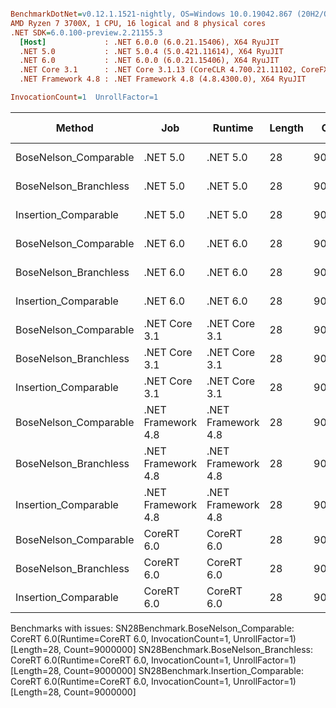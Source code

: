 ``` ini

BenchmarkDotNet=v0.12.1.1521-nightly, OS=Windows 10.0.19042.867 (20H2/October2020Update)
AMD Ryzen 7 3700X, 1 CPU, 16 logical and 8 physical cores
.NET SDK=6.0.100-preview.2.21155.3
  [Host]             : .NET 6.0.0 (6.0.21.15406), X64 RyuJIT
  .NET 5.0           : .NET 5.0.4 (5.0.421.11614), X64 RyuJIT
  .NET 6.0           : .NET 6.0.0 (6.0.21.15406), X64 RyuJIT
  .NET Core 3.1      : .NET Core 3.1.13 (CoreCLR 4.700.21.11102, CoreFX 4.700.21.11602), X64 RyuJIT
  .NET Framework 4.8 : .NET Framework 4.8 (4.8.4300.0), X64 RyuJIT

InvocationCount=1  UnrollFactor=1  

```
|                Method |                Job |            Runtime | Length |   Count |     Mean |   Error |  StdDev |   Median | Gen 0 | Gen 1 | Gen 2 | Allocated |
|---------------------- |------------------- |------------------- |------- |-------- |---------:|--------:|--------:|---------:|------:|------:|------:|----------:|
| BoseNelson_Comparable |           .NET 5.0 |           .NET 5.0 |     28 | 9000000 | 124.8 ms | 0.24 ms | 0.19 ms | 124.8 ms |     - |     - |     - |         - |
| BoseNelson_Branchless |           .NET 5.0 |           .NET 5.0 |     28 | 9000000 | 180.7 ms | 0.66 ms | 0.61 ms | 180.7 ms |     - |     - |     - |         - |
|  Insertion_Comparable |           .NET 5.0 |           .NET 5.0 |     28 | 9000000 | 113.8 ms | 0.38 ms | 0.35 ms | 113.7 ms |     - |     - |     - |         - |
| BoseNelson_Comparable |           .NET 6.0 |           .NET 6.0 |     28 | 9000000 | 124.2 ms | 0.12 ms | 0.10 ms | 124.2 ms |     - |     - |     - |     144 B |
| BoseNelson_Branchless |           .NET 6.0 |           .NET 6.0 |     28 | 9000000 | 172.1 ms | 0.19 ms | 0.16 ms | 172.0 ms |     - |     - |     - |     144 B |
|  Insertion_Comparable |           .NET 6.0 |           .NET 6.0 |     28 | 9000000 | 121.5 ms | 2.41 ms | 5.08 ms | 123.7 ms |     - |     - |     - |     144 B |
| BoseNelson_Comparable |      .NET Core 3.1 |      .NET Core 3.1 |     28 | 9000000 | 124.3 ms | 0.10 ms | 0.09 ms | 124.3 ms |     - |     - |     - |         - |
| BoseNelson_Branchless |      .NET Core 3.1 |      .NET Core 3.1 |     28 | 9000000 | 171.5 ms | 0.23 ms | 0.19 ms | 171.5 ms |     - |     - |     - |         - |
|  Insertion_Comparable |      .NET Core 3.1 |      .NET Core 3.1 |     28 | 9000000 | 122.2 ms | 2.32 ms | 2.38 ms | 123.0 ms |     - |     - |     - |         - |
| BoseNelson_Comparable | .NET Framework 4.8 | .NET Framework 4.8 |     28 | 9000000 | 129.3 ms | 0.19 ms | 0.17 ms | 129.3 ms |     - |     - |     - |         - |
| BoseNelson_Branchless | .NET Framework 4.8 | .NET Framework 4.8 |     28 | 9000000 | 172.2 ms | 0.15 ms | 0.12 ms | 172.2 ms |     - |     - |     - |         - |
|  Insertion_Comparable | .NET Framework 4.8 | .NET Framework 4.8 |     28 | 9000000 | 167.6 ms | 0.82 ms | 0.69 ms | 167.6 ms |     - |     - |     - |         - |
| BoseNelson_Comparable |         CoreRT 6.0 |         CoreRT 6.0 |     28 | 9000000 |       NA |      NA |      NA |       NA |     - |     - |     - |         - |
| BoseNelson_Branchless |         CoreRT 6.0 |         CoreRT 6.0 |     28 | 9000000 |       NA |      NA |      NA |       NA |     - |     - |     - |         - |
|  Insertion_Comparable |         CoreRT 6.0 |         CoreRT 6.0 |     28 | 9000000 |       NA |      NA |      NA |       NA |     - |     - |     - |         - |

Benchmarks with issues:
  SN28Benchmark.BoseNelson_Comparable: CoreRT 6.0(Runtime=CoreRT 6.0, InvocationCount=1, UnrollFactor=1) [Length=28, Count=9000000]
  SN28Benchmark.BoseNelson_Branchless: CoreRT 6.0(Runtime=CoreRT 6.0, InvocationCount=1, UnrollFactor=1) [Length=28, Count=9000000]
  SN28Benchmark.Insertion_Comparable: CoreRT 6.0(Runtime=CoreRT 6.0, InvocationCount=1, UnrollFactor=1) [Length=28, Count=9000000]
